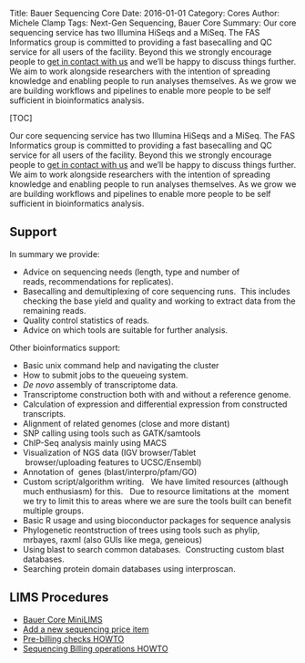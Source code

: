 Title: Bauer Sequencing Core
Date: 2016-01-01
Category: Cores
Author: Michele Clamp
Tags: Next-Gen Sequencing, Bauer Core
Summary: Our core sequencing service has two Illumina HiSeqs and a MiSeq.  The FAS Informatics group is committed to providing a fast basecalling and QC service for all users of the facility.   Beyond this we strongly encourage people to [get in contact with us](mailto:informatics@fas.harvard.edu) and we’ll be happy to discuss things further.  We aim to work alongside researchers with the intention of spreading knowledge and enabling people to run analyses themselves.   As we grow we are building workflows and pipelines to enable more people to be self sufficient in bioinformatics analysis.

[TOC]

Our core sequencing service has two Illumina HiSeqs and a MiSeq.  The FAS Informatics group is committed to providing a fast basecalling and QC service for all users of the facility.   Beyond this we strongly encourage people to [get in contact with us](mailto:informatics@fas.harvard.edu) and we’ll be happy to discuss things further.  We aim to work alongside researchers with the intention of spreading knowledge and enabling people to run analyses themselves.   As we grow we are building workflows and pipelines to enable more people to be self sufficient in bioinformatics analysis.

## Support 

In summary we provide:

*   Advice on sequencing needs (length, type and number of reads, recommendations for replicates).
*   Basecalling and demultiplexing of core sequencing runs.  This includes checking the base yield and quality and working to extract data from the remaining reads.
*   Quality control statistics of reads.
*   Advice on which tools are suitable for further analysis.

Other bioinformatics support:

*   Basic unix command help and navigating the cluster
*   How to submit jobs to the queueing system.
*   _De novo_ assembly of transcriptome data.
*   Transcriptome construction both with and without a reference genome.
*   Calculation of expression and differential expression from constructed transcripts.
*   Alignment of related genomes (close and more distant)
*   SNP calling using tools such as GATK/samtools
*   ChIP-Seq analysis mainly using MACS
*   Visualization of NGS data (IGV browser/Tablet  browser/uploading features to UCSC/Ensembl)
*   Annotation of  genes (blast/interpro/pfam/GO)
*   Custom script/algorithm writing.   We have limited resources (although much enthusiasm) for this.   Due to resource limitations at the  moment we try to limit this to areas where we are sure the tools built can benefit multiple groups.
*   Basic R usage and using bioconductor packages for sequence analysis
*   Phylogenetic reontstruction of trees using tools such as phylip, mrbayes, raxml (also GUIs like mega, geneious)
*   Using blast to search common databases.  Constructing custom blast databases.
*   Searching protein domain databases using interproscan.


## LIMS Procedures

* [Bauer Core MiniLIMS](https://bauer-minilims.rc.fas.harvard.edu/minilims)
* [Add a new sequencing price item](/adding-a-new-sequencing-price.html)
* [Pre-billing checks HOWTO]()
* [Sequencing Billing operations HOWTO]()
